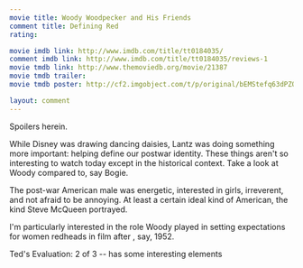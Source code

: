 ```yaml
---
movie title: Woody Woodpecker and His Friends
comment title: Defining Red
rating: 

movie imdb link: http://www.imdb.com/title/tt0184035/
comment imdb link: http://www.imdb.com/title/tt0184035/reviews-1
movie tmdb link: http://www.themoviedb.org/movie/21387
movie tmdb trailer: 
movie tmdb poster: http://cf2.imgobject.com/t/p/original/bEMStefq63dPZQTKD1ecb3friyt.jpg

layout: comment
---
```


Spoilers herein.

While Disney was drawing dancing daisies, Lantz was doing something more important:  helping define our postwar identity. These things aren't so interesting to watch today except  in the historical context. Take a look at Woody compared to, say Bogie.

The post-war American male was energetic, interested in girls, irreverent, and not afraid to  be annoying. At least a certain ideal kind of American, the kind Steve McQueen portrayed.

I'm particularly interested in the role Woody played in setting expectations for women  redheads in film after , say, 1952.

Ted's Evaluation: 2 of 3 -- has some interesting elements